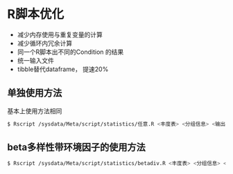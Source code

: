 # R脚本优化
- 减少内存使用与重复变量的计算
- 减少循环内冗余计算
- 同一个R脚本出不同的Condition 的结果
- 统一输入文件
- tibble替代dataframe， 提速20%
## 单独使用方法
基本上使用方法相同
```sh 
$ Rscript /sysdata/Meta/script/statistics/任意.R <丰度表> <分组信息> <输出文件夹> 
```
## beta多样性带环境因子的使用方法
```sh
$ Rscript /sysdata/Meta/script/statistics/betadiv.R <丰度表> <分组信息> <输出文件夹> <环境因子>
```
